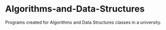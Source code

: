 # Algorithms-and-Data-Structures
Programs created for Algorithms and Data Structures classes in a university.
